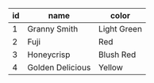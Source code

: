 | id | name | color |
| --- | --- | --- |
| 1 | Granny Smith | Light Green |
| 2 | Fuji | Red |
| 3 | Honeycrisp | Blush Red |
| 4 | Golden Delicious | Yellow |
